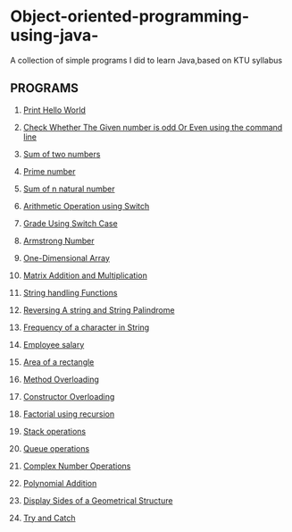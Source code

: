 # Object-oriented-programming-using-java-
A collection of simple programs I did to learn Java,based on KTU syllabus

## PROGRAMS

1. <a href="https://github.com/joel-tm/Object-oriented-programming-using-java/tree/main/Programs/program1" target="_blank">Print Hello World</a>

2. <a href="https://github.com/joel-tm/Object-oriented-programming-using-java/tree/main/Programs/program2" target="_blank">Check Whether The Given number is odd Or Even using the command line</a>

3. <a href="https://github.com/joel-tm/Object-oriented-programming-using-java/tree/main/Programs/program3">Sum of two numbers</a>

4. <a href="https://github.com/joel-tm/Object-oriented-programming-using-java/tree/main/Programs/program4">Prime number</a>

5. <a href="https://github.com/joel-tm/Object-oriented-programming-using-java/tree/main/Programs/program5">Sum of n natural number</a>

6. <a href="https://github.com/joel-tm/Object-oriented-programming-using-java/tree/main/Programs/program6">Arithmetic Operation using Switch</a>

7. <a href="https://github.com/joel-tm/Object-oriented-programming-using-java/tree/main/Programs/program7">Grade Using Switch Case</a>

8. <a href="https://github.com/joel-tm/Object-oriented-programming-using-java/tree/main/Programs/program8">Armstrong Number</a>

9. <a href="https://github.com/joel-tm/Object-oriented-programming-using-java/blob/main/Programs/Array.java">One-Dimensional Array</a>

10. <a href="https://github.com/joel-tm/Object-oriented-programming-using-java/blob/main/Programs/TwoArray.java">Matrix Addition and Multiplication</a>

11. <a href="https://github.com/joel-tm/Object-oriented-programming-using-java/blob/main/Programs/FuncString.java">String handling Functions</a>

12. <a href="https://github.com/joel-tm/Object-oriented-programming-using-java/blob/main/Programs/RevS.java">Reversing A string and String Palindrome</a>

13. <a href="https://github.com/joel-tm/Object-oriented-programming-using-java/blob/main/Programs/Occu.java">Frequency of a character in String</a>

14. <a href="https://github.com/joel-tm/Object-oriented-programming-using-java/blob/main/Programs/Employee.java">Employee salary</a>

15. <a href="https://github.com/joel-tm/Object-oriented-programming-using-java/blob/main/Programs/Area.java">Area of a rectangle</a>

16. <a href="https://github.com/joel-tm/Object-oriented-programming-using-java/blob/main/Programs/MethOver.java">Method Overloading</a>

17. <a href="https://github.com/joel-tm/Object-oriented-programming-using-java/blob/main/Programs/Rectangle.java">Constructor Overloading</a>

18. <a href="https://github.com/joel-tm/Object-oriented-programming-using-java/blob/main/Programs/Rfact.java">Factorial using recursion</a>

19. <a href="https://github.com/joel-tm/Object-oriented-programming-using-java/blob/main/Programs/Jstack.java">Stack operations</a>

20. <a href="https://github.com/joel-tm/Object-oriented-programming-using-java/blob/main/Programs/Jqueue.java">Queue operations</a>

21. <a href="https://github.com/joel-tm/Object-oriented-programming-using-java/blob/main/Programs/Complex.java">Complex Number Operations</a>

22. <a href="https://github.com/joel-tm/Object-oriented-programming-using-java/blob/main/Programs/polynomial.java">Polynomial Addition</a>

23. <a href="https://github.com/joel-tm/Object-oriented-programming-using-java/blob/main/Programs/Shape1.java">Display Sides of a Geometrical Structure</a>

24. <a href="https://github.com/joel-tm/Object-oriented-programming-using-java/blob/main/Programs/trycatch.java">Try and Catch</a>


